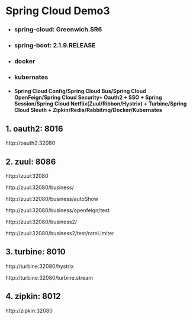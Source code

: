 # Spring Cloud Demo3
- ### spring-cloud: Greenwich.SR6
- ### spring-boot: 2.1.9.RELEASE
- ### docker
- ### kubernates
- #### Spring Cloud Config/Spring Cloud Bus/Spring Cloud OpenFeign/Spring Cloud Security+ Oauth2 + SSO + Spring Session/Spring Cloud Netflix(Zuul/Ribbon/Hystrix) + Turbine/Spring Cloud Sleuth + Zipkin/Redis/Rabbitmq/Docker/Kubernates


## 1. oauth2:      8016   

http://oauth2:32080

## 2. zuul:     8086

http://zuul:32080

http://zuul:32080/business/

http://zuul:32080/business/autoShow

http://zuul:32080/business/openfeign/test

http://zuul:32080/business2/

http://zuul:32080/business2/test/rateLimiter

## 3. turbine:     8010

http://turbine:32080/hystrix

http://turbine:32080/turbine.stream

## 4. zipkin:         8012

http://zipkin:32080
